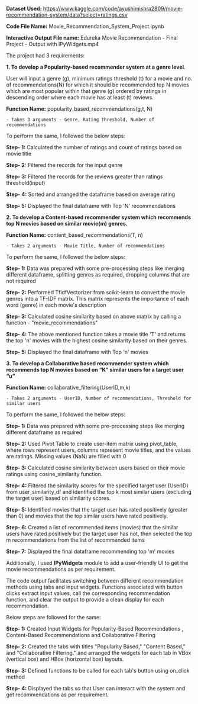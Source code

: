 **Dataset Used:** https://www.kaggle.com/code/ayushimishra2809/movie-recommendation-system/data?select=ratings.csv

**Code File Name:** Movie_Recommendation_System_Project.ipynb

**Interactive Output File name:** Edureka Movie Recommendation - Final Project - Output with IPyWidgets.mp4

The project had 3 requirements:

**1. To develop a Popularity-based recommender system at a genre level**.

User will input a genre (g), minimum ratings threshold (t) for a movie and no. of recommendations(N) for which it should be recommended top N movies which are most popular within that genre (g) ordered by ratings in descending order where each movie has at least (t) reviews.

**Function Name:** popularity_based_recommendations(g,t, N)
    
    - Takes 3 arguments - Genre, Rating Threshold, Number of recommendations
    
To perform the same, I followed the below steps:

  **Step- 1:** Calculated the number of ratings and count of ratings based on movie title
  
  **Step- 2:** Filtered the records for the input genre
  
  **Step- 3:** Filtered the records for the reviews greater than ratings threshold(input)
  
  **Step- 4:** Sorted and arranged the dataframe based on average rating
  
  **Step- 5:** Displayed the final dataframe with Top 'N' recommendations

**2. To develop a Content-based recommender system which recommends top N movies based on similar movie(m) genres.**

**Function Name:** content_based_recommendations(T, n)
    
    - Takes 2 arguments - Movie Title, Number of recommendations
    
To perform the same, I followed the below steps:

  **Step- 1:** Data was prepared with some pre-processing steps like merging different dataframe, splitting genres as required, dropping columns that are not required
  
  **Step- 2:** Performed TfidfVectorizer from scikit-learn to convert the movie genres into a TF-IDF matrix. This matrix represents the importance of each word (genre) in each movie's description
  
  **Step- 3:** Calculated cosine similarity based on above matrix by calling a function - "movie_recommendations" 
  
  **Step- 4:** The above mentioned function takes a movie title 'T' and returns the top 'n' movies with the highest cosine similarity based on their genres.
  
  **Step- 5:** Displayed the final dataframe with Top 'n' movies

**3. To develop a Collaborative based recommender system which recommends top N movies based on “K” similar users for a target user “u”**

**Function Name:** collaborative_filtering(UserID,m,k)
    
    - Takes 2 arguments - UserID, Number of recommendations, Threshold for similar users
    
To perform the same, I followed the below steps:

  **Step- 1:** Data was prepared with some pre-processing steps like merging different dataframe as required
  
  **Step- 2:** Used Pivot Table to create user-item matrix using pivot_table, where rows represent users, columns represent movie titles, and the values are ratings. Missing values (NaN) are filled with 0
  
  **Step- 3:** Calculated cosine similarity between users based on their movie ratings using cosine_similarity function.
  
  **Step- 4:** Filtered the similarity scores for the specified target user (UserID) from user_similarity_df and identified the top k most similar users (excluding the target user) based on similarity scores.
  
  **Step- 5:** Identified movies that the target user has rated positively (greater than 0) and movies that the top similar users have rated positively.
  
  **Step- 6:** Created a list of recommended items (movies) that the similar users have rated positively but the target user has not, then selected the top m recommendations from the list of recommended items
  
  **Step- 7:** Displayed the final dataframe recommending top 'm' movies

Additionally, I used **IPyWidgets** module to add a user-friendly UI to get the movie recommendations as per requirement.

The code output facilitates switching between different recommendation methods using tabs and input widgets. Functions associated with button clicks extract input values, call the corresponding recommendation function, and clear the output to provide a clean display for each recommendation.

Below steps are followed for the same:

 **Step- 1:** Created Input Widgets for Popularity-Based Recommendations , Content-Based Recommendations and Collaborative Filtering
 
 **Step- 2:** Created the tabs with titles "Popularity Based," "Content Based," and "Collaborative Filtering." and arranged the widgets for each tab in VBox (vertical box) and HBox (horizontal box) layouts.
 
  **Step- 3:** Defined functions to be called for each tab's button using on_click method
  
  **Step- 4:** Displayed the tabs so that User can interact with the system and get recommendations as per requirement.
